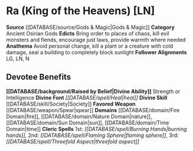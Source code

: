 ﻿---
ability:
- Strength
- Intelligence
ability_boost:
- Strength
- Intelligence
alignment: LN
deity:
- '[[DATABASE/deity/Ra|Ra]]'
deity_category: Ancient Osirian Gods
divine_font: Heal
domain:
- '[[DATABASE/domain/Fire Domain|Fire]]'
- '[[DATABASE/domain/Nature Domain|Nature]]'
- '[[DATABASE/domain/Sun Domain|Sun]]'
- '[[DATABASE/domain/Time Domain|Time]]'
favored_weapon: '[[DATABASE/weapon/Spear|Spear]]'
follower_alignment:
- LG
- LN
- N
id: '57'
name: Ra
rarity: Common
skill:
- '[[DATABASE/skill/Society|Society]]'
source: '[[DATABASE/source/Gods & Magic|Gods & Magic]]'
type: Deity

---
# Ra (King of the Heavens) [LN]

**Source** [[DATABASE/source/Gods & Magic|Gods & Magic]] 
**Category** Ancient Osirian Gods
**Edicts** Bring order to places of chaos, kill evil monsters and fiends, encourage just laws, provide warmth where needed
**Anathema** Avoid personal change, kill a plant or a creature with cold damage, seal a building to completely block sunlight
**Follower Alignments** LG, LN, N

## Devotee Benefits

**[[DATABASE/background/Raised by Belief|Divine Ability]]** Strength or Intelligence
**Divine Font** _[[DATABASE/spell/Heal|heal]]_
**Divine Skill** [[DATABASE/skill/Society|Society]]
**Favored Weapon** [[DATABASE/weapon/Spear|spear]]
**Domains** [[DATABASE/domain/Fire Domain|fire]], [[DATABASE/domain/Nature Domain|nature]], [[DATABASE/domain/Sun Domain|sun]], [[DATABASE/domain/Time Domain|time]]
**Cleric Spells** 1st: _[[DATABASE/spell/Burning Hands|burning hands]]_, 2nd: _[[DATABASE/spell/Flaming Sphere|flaming sphere]]_, 3rd: _[[DATABASE/spell/Threefold Aspect|threefold aspect]]_
